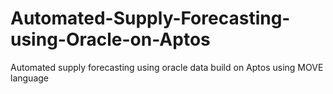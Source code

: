 # Automated-Supply-Forecasting-using-Oracle-on-Aptos
Automated supply forecasting using oracle data build on Aptos using MOVE language
